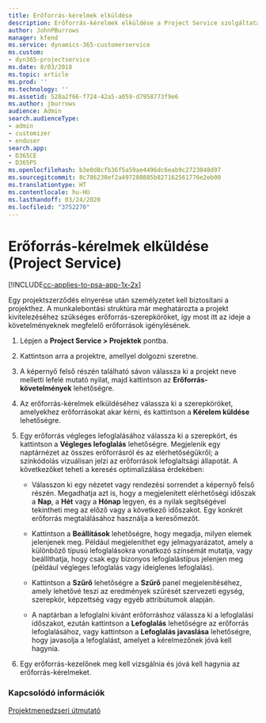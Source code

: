 ```yaml
---
title: Erőforrás-kérelmek elküldése
description: Erőforrás-kérelmek elküldése a Project Service szolgáltatásban
author: JohnPBurrows
manager: kfend
ms.service: dynamics-365-customerservice
ms.custom:
- dyn365-projectservice
ms.date: 8/03/2018
ms.topic: article
ms.prod: ''
ms.technology: ''
ms.assetid: 528a2f66-f724-42a5-a059-d7958773f9e6
ms.author: jburrows
audience: Admin
search.audienceType:
- admin
- customizer
- enduser
search.app:
- D365CE
- D365PS
ms.openlocfilehash: b3e0d8cfb36f5a59ae4496dc6eab9c2723048d97
ms.sourcegitcommit: 8c786230ef2a497280885b827162561776e2eb00
ms.translationtype: HT
ms.contentlocale: hu-HU
ms.lasthandoff: 03/24/2020
ms.locfileid: "3752270"
---
```

# <a name="submit-resource-requests-project-service"></a>Erőforrás-kérelmek elküldése (Project Service)

[!INCLUDE[cc-applies-to-psa-app-1x-2x](../includes/cc-applies-to-psa-app-1x-2x.md)]

Egy projektszerződés elnyerése után személyzetet kell biztosítani a projekthez. A munkalebontási struktúra már meghatározta a projekt kivitelezéséhez szükséges erőforrás-szerepköröket, így most itt az ideje a követelményeknek megfelelő erőforrások igénylésének.  
  
1.  Lépjen a **Project Service > Projektek** pontba.  
  
2.  Kattintson arra a projektre, amellyel dolgozni szeretne.  
  
3.  A képernyő felső részén található sávon válassza ki a projekt neve melletti lefelé mutató nyilat, majd kattintson az **Erőforrás-követelmények** lehetőségre.  
  
4.  Az erőforrás-kérelmek elküldéséhez válassza ki a szerepköröket, amelyekhez erőforrásokat akar kérni, és kattintson a **Kérelem küldése** lehetőségre.  
  
5.  Egy erőforrás végleges lefoglalásához válassza ki a szerepkört, és kattintson a **Végleges lefoglalás** lehetőségre. Megjelenik egy naptárnézet az összes erőforrásról és az elérhetőségükről; a színkódolás vizuálisan jelzi az erőforrások lefoglaltsági állapotát. A következőket teheti a keresés optimalizálása érdekében:  
  
    -   Válasszon ki egy nézetet vagy rendezési sorrendet a képernyő felső részén. Megadhatja azt is, hogy a megjelenített elérhetőségi időszak a **Nap**, a **Hét** vagy a **Hónap** legyen, és a nyilak segítségével tekintheti meg az előző vagy a következő időszakot. Egy konkrét erőforrás megtalálásához használja a keresőmezőt.  
  
    -   Kattintson a **Beállítások** lehetőségre, hogy megadja, milyen elemek jelenjenek meg. Például megjeleníthet egy jelmagyarázatot, amely a különböző típusú lefoglalásokra vonatkozó színsémát mutatja, vagy beállíthatja, hogy csak egy bizonyos lefoglalástípus jelenjen meg (például végleges lefoglalás vagy ideiglenes lefoglalás).  
  
    -   Kattintson a **Szűrő** lehetőségre a **Szűrő** panel megjelenítéséhez, amely lehetővé teszi az eredmények szűrését szervezeti egység, szerepkör, képzettség vagy egyéb attribútumok alapján.  
  
    -   A naptárban a lefoglalni kívánt erőforráshoz válassza ki a lefoglalási időszakot, ezután kattintson a **Lefoglalás** lehetőségre az erőforrás lefoglalásához, vagy kattintson a **Lefoglalás javaslása** lehetőségre, hogy javasolja a lefoglalást, amelyet a kérelmezőnek jóvá kell hagynia.  
  
6.  Egy erőforrás-kezelőnek meg kell vizsgálnia és jóvá kell hagynia az erőforrás-kérelmeket.  
  
### <a name="see-also"></a>Kapcsolódó információk  
 [Projektmenedzseri útmutató](../project-service/project-manager-guide.md)
